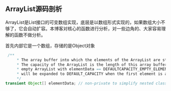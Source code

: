 ## ArrayList源码剖析

ArrayList是List接口的可变数组实现，底层是以数组形式实现的，如果数组大小不够了，它会自动扩容。本博客对核心的函数进行分析，对一些边角的、大家容易理解的函数不做分析。

首先内部它是一个数组，存储的是Object对象
```java
 /**
     * The array buffer into which the elements of the ArrayList are stored.
     * The capacity of the ArrayList is the length of this array buffer. Any
     * empty ArrayList with elementData == DEFAULTCAPACITY_EMPTY_ELEMENTDATA
     * will be expanded to DEFAULT_CAPACITY when the first element is added.
     */
transient Object[] elementData; // non-private to simplify nested class access
```
